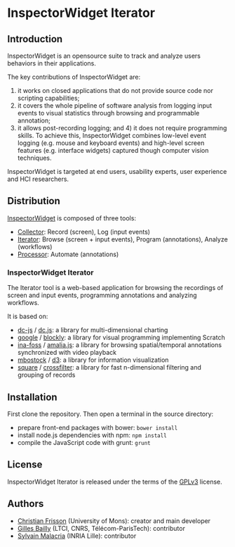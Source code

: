 # InspectorWidget Iterator

## Introduction

InspectorWidget is an opensource suite to track and analyze users behaviors in their applications. 

The key contributions of InspectorWidget are:
1) it works on closed applications that do not provide source code nor scripting capabilities; 
2) it covers the whole pipeline of software analysis from logging input events to visual statistics through browsing and programmable annotation; 
3) it allows post-recording logging; and 4) it does not require programming skills. To achieve this, InspectorWidget combines low-level event logging (e.g. mouse and keyboard events) and high-level screen features (e.g. interface widgets) captured though computer vision techniques. 

InspectorWidget is targeted at end users, usability experts, user experience and HCI researchers.

## Distribution

[InspectorWidget](https://github.com/InspectorWidget/InspectorWidget) is composed of three tools:
- [Collector](https://github.com/InspectorWidget/InspectorWidgetCollector): Record (screen), Log (input events) 
- [Iterator](https://github.com/InspectorWidget/InspectorWidgetIterator): Browse (screen + input events), Program (annotations), Analyze (workflows)
- [Processor](https://github.com/InspectorWidget/InspectorWidgetProcessor): Automate (annotations)

### InspectorWidget Iterator

The Iterator tool is a web-based application for browsing the recordings of screen and input events, programming annotations and analyzing workflows. 

It is based on:
- [dc-js](https://github.com/dc-js) / [dc.js](https://github.com/dc-js/dc.js): a library for multi-dimensional charting
- [google](https://github.com/google) / [blockly](https://github.com/google/blockly): a library for visual programming implementing Scratch
- [ina-foss](https://github.com/ina-foss) / [amalia.js](https://github.com/ina-foss/amalia.js): a library for browsing spatial/temporal annotations synchronized with video playback
- [mbostock](https://github.com/mbostock) / [d3](https://github.com/mbostock/d3): a library for information visualization
- [square](https://github.com/square) / [crossfilter](https://github.com/square/crossfilter): a library for fast n-dimensional filtering and grouping of records

## Installation

First clone the repository.
Then open a terminal in the source directory:
* prepare front-end packages with bower: `bower install`
* install node.js dependencies with npm: `npm install`
* compile the JavaScript code with grunt: `grunt`

## License

InspectorWidget Iterator is released under the terms of the [GPLv3](http://www.gnu.org/licenses/gpl-3.0.html) license.

## Authors
 * [Christian Frisson](http://christian.frisson.re) (University of Mons): creator and main developer
 * [Gilles Bailly](http://www.gillesbailly.fr) (LTCI, CNRS, Télécom-ParisTech): contributor
 * [Sylvain Malacria](http://www.malacria.fr) (INRIA Lille): contributor